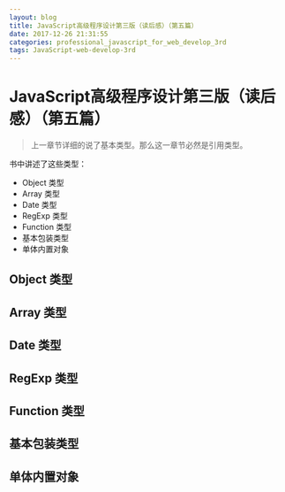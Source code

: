 ```yaml
---
layout: blog
title: JavaScript高级程序设计第三版（读后感）（第五篇）
date: 2017-12-26 21:31:55
categories: professional_javascript_for_web_develop_3rd
tags: JavaScript-web-develop-3rd
---
```


# JavaScript高级程序设计第三版（读后感）（第五篇）
> 上一章节详细的说了基本类型。那么这一章节必然是引用类型。

书中讲述了这些类型：  

- Object 类型
- Array 类型
- Date 类型
- RegExp 类型
- Function 类型
- 基本包装类型
- 单体内置对象


## Object 类型


## Array 类型


## Date 类型


## RegExp 类型


## Function 类型


## 基本包装类型


## 单体内置对象









